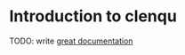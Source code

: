 # Introduction to clenqu

TODO: write [great documentation](http://jacobian.org/writing/what-to-write/)
